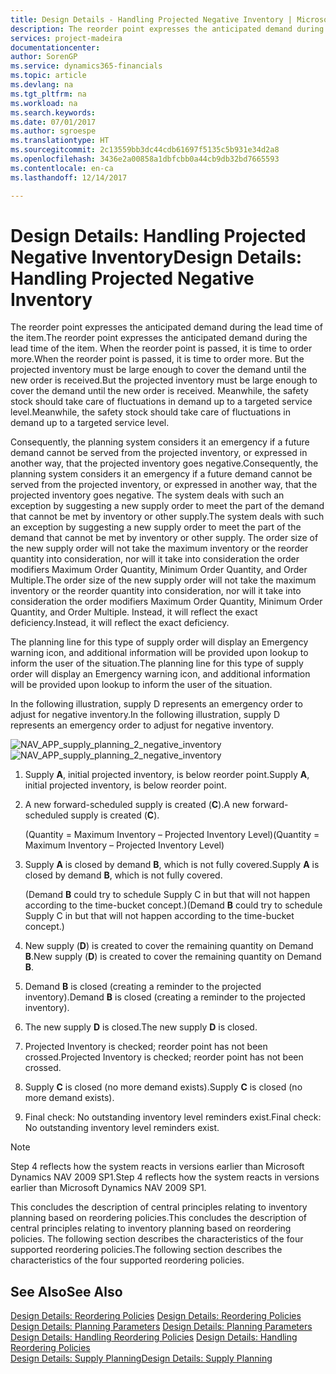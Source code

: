 ```yaml
---
title: Design Details - Handling Projected Negative Inventory | Microsoft Docs
description: The reorder point expresses the anticipated demand during the lead time of the item. When the reorder point is passed, it is time to order more. But the projected inventory must be large enough to cover the demand until the new order is received. Meanwhile, the safety stock should take care of fluctuations in demand up to a targeted service level.
services: project-madeira
documentationcenter: 
author: SorenGP
ms.service: dynamics365-financials
ms.topic: article
ms.devlang: na
ms.tgt_pltfrm: na
ms.workload: na
ms.search.keywords: 
ms.date: 07/01/2017
ms.author: sgroespe
ms.translationtype: HT
ms.sourcegitcommit: 2c13559bb3dc44cdb61697f5135c5b931e34d2a8
ms.openlocfilehash: 3436e2a00858a1dbfcbb0a44cb9db32bd7665593
ms.contentlocale: en-ca
ms.lasthandoff: 12/14/2017

---
```

# <a name="design-details-handling-projected-negative-inventory"></a><span data-ttu-id="38a89-106">Design Details: Handling Projected Negative Inventory</span><span class="sxs-lookup"><span data-stu-id="38a89-106">Design Details: Handling Projected Negative Inventory</span></span>
<span data-ttu-id="38a89-107">The reorder point expresses the anticipated demand during the lead time of the item.</span><span class="sxs-lookup"><span data-stu-id="38a89-107">The reorder point expresses the anticipated demand during the lead time of the item.</span></span> <span data-ttu-id="38a89-108">When the reorder point is passed, it is time to order more.</span><span class="sxs-lookup"><span data-stu-id="38a89-108">When the reorder point is passed, it is time to order more.</span></span> <span data-ttu-id="38a89-109">But the projected inventory must be large enough to cover the demand until the new order is received.</span><span class="sxs-lookup"><span data-stu-id="38a89-109">But the projected inventory must be large enough to cover the demand until the new order is received.</span></span> <span data-ttu-id="38a89-110">Meanwhile, the safety stock should take care of fluctuations in demand up to a targeted service level.</span><span class="sxs-lookup"><span data-stu-id="38a89-110">Meanwhile, the safety stock should take care of fluctuations in demand up to a targeted service level.</span></span>  

 <span data-ttu-id="38a89-111">Consequently, the planning system considers it an emergency if a future demand cannot be served from the projected inventory, or expressed in another way, that the projected inventory goes negative.</span><span class="sxs-lookup"><span data-stu-id="38a89-111">Consequently, the planning system considers it an emergency if a future demand cannot be served from the projected inventory, or expressed in another way, that the projected inventory goes negative.</span></span> <span data-ttu-id="38a89-112">The system deals with such an exception by suggesting a new supply order to meet the part of the demand that cannot be met by inventory or other supply.</span><span class="sxs-lookup"><span data-stu-id="38a89-112">The system deals with such an exception by suggesting a new supply order to meet the part of the demand that cannot be met by inventory or other supply.</span></span> <span data-ttu-id="38a89-113">The order size of the new supply order will not take the maximum inventory or the reorder quantity into consideration, nor will it take into consideration the order modifiers Maximum Order Quantity, Minimum Order Quantity, and Order Multiple.</span><span class="sxs-lookup"><span data-stu-id="38a89-113">The order size of the new supply order will not take the maximum inventory or the reorder quantity into consideration, nor will it take into consideration the order modifiers Maximum Order Quantity, Minimum Order Quantity, and Order Multiple.</span></span> <span data-ttu-id="38a89-114">Instead, it will reflect the exact deficiency.</span><span class="sxs-lookup"><span data-stu-id="38a89-114">Instead, it will reflect the exact deficiency.</span></span>  

 <span data-ttu-id="38a89-115">The planning line for this type of supply order will display an Emergency warning icon, and additional information will be provided upon lookup to inform the user of the situation.</span><span class="sxs-lookup"><span data-stu-id="38a89-115">The planning line for this type of supply order will display an Emergency warning icon, and additional information will be provided upon lookup to inform the user of the situation.</span></span>  

 <span data-ttu-id="38a89-116">In the following illustration, supply D represents an emergency order to adjust for negative inventory.</span><span class="sxs-lookup"><span data-stu-id="38a89-116">In the following illustration, supply D represents an emergency order to adjust for negative inventory.</span></span>  

 <span data-ttu-id="38a89-117">![](media/nav_app_supply_planning_2_negative_inventory.png "NAV_APP_supply_planning_2_negative_inventory")</span><span class="sxs-lookup"><span data-stu-id="38a89-117">![](media/nav_app_supply_planning_2_negative_inventory.png "NAV_APP_supply_planning_2_negative_inventory")</span></span>  

1.  <span data-ttu-id="38a89-118">Supply **A**, initial projected inventory, is below reorder point.</span><span class="sxs-lookup"><span data-stu-id="38a89-118">Supply **A**, initial projected inventory, is below reorder point.</span></span>  

2.  <span data-ttu-id="38a89-119">A new forward-scheduled supply is created (**C**).</span><span class="sxs-lookup"><span data-stu-id="38a89-119">A new forward-scheduled supply is created (**C**).</span></span>  

     <span data-ttu-id="38a89-120">(Quantity = Maximum Inventory – Projected Inventory Level)</span><span class="sxs-lookup"><span data-stu-id="38a89-120">(Quantity = Maximum Inventory – Projected Inventory Level)</span></span>  

3.  <span data-ttu-id="38a89-121">Supply **A** is closed by demand **B**, which is not fully covered.</span><span class="sxs-lookup"><span data-stu-id="38a89-121">Supply **A** is closed by demand **B**, which is not fully covered.</span></span>  

     <span data-ttu-id="38a89-122">(Demand **B** could try to schedule Supply C in but that will not happen according to the time-bucket concept.)</span><span class="sxs-lookup"><span data-stu-id="38a89-122">(Demand **B** could try to schedule Supply C in but that will not happen according to the time-bucket concept.)</span></span>  

4.  <span data-ttu-id="38a89-123">New supply (**D**) is created to cover the remaining quantity on Demand **B**.</span><span class="sxs-lookup"><span data-stu-id="38a89-123">New supply (**D**) is created to cover the remaining quantity on Demand **B**.</span></span>  

5.  <span data-ttu-id="38a89-124">Demand **B** is closed (creating a reminder to the projected inventory).</span><span class="sxs-lookup"><span data-stu-id="38a89-124">Demand **B** is closed (creating a reminder to the projected inventory).</span></span>  

6.  <span data-ttu-id="38a89-125">The new supply **D** is closed.</span><span class="sxs-lookup"><span data-stu-id="38a89-125">The new supply **D** is closed.</span></span>  

7.  <span data-ttu-id="38a89-126">Projected Inventory is checked; reorder point has not been crossed.</span><span class="sxs-lookup"><span data-stu-id="38a89-126">Projected Inventory is checked; reorder point has not been crossed.</span></span>  

8.  <span data-ttu-id="38a89-127">Supply **C** is closed (no more demand exists).</span><span class="sxs-lookup"><span data-stu-id="38a89-127">Supply **C** is closed (no more demand exists).</span></span>  

9. <span data-ttu-id="38a89-128">Final check: No outstanding inventory level reminders exist.</span><span class="sxs-lookup"><span data-stu-id="38a89-128">Final check: No outstanding inventory level reminders exist.</span></span>  

> [!NOTE]  
>  <span data-ttu-id="38a89-129">Step 4 reflects how the system reacts in versions earlier than Microsoft Dynamics NAV 2009 SP1.</span><span class="sxs-lookup"><span data-stu-id="38a89-129">Step 4 reflects how the system reacts in versions earlier than Microsoft Dynamics NAV 2009 SP1.</span></span>  

 <span data-ttu-id="38a89-130">This concludes the description of central principles relating to inventory planning based on reordering policies.</span><span class="sxs-lookup"><span data-stu-id="38a89-130">This concludes the description of central principles relating to inventory planning based on reordering policies.</span></span> <span data-ttu-id="38a89-131">The following section describes the characteristics of the four supported reordering policies.</span><span class="sxs-lookup"><span data-stu-id="38a89-131">The following section describes the characteristics of the four supported reordering policies.</span></span>  

## <a name="see-also"></a><span data-ttu-id="38a89-132">See Also</span><span class="sxs-lookup"><span data-stu-id="38a89-132">See Also</span></span>  
 <span data-ttu-id="38a89-133">[Design Details: Reordering Policies](design-details-reordering-policies.md) </span><span class="sxs-lookup"><span data-stu-id="38a89-133">[Design Details: Reordering Policies](design-details-reordering-policies.md) </span></span>  
 <span data-ttu-id="38a89-134">[Design Details: Planning Parameters](design-details-planning-parameters.md) </span><span class="sxs-lookup"><span data-stu-id="38a89-134">[Design Details: Planning Parameters](design-details-planning-parameters.md) </span></span>  
 <span data-ttu-id="38a89-135">[Design Details: Handling Reordering Policies](design-details-handling-reordering-policies.md) </span><span class="sxs-lookup"><span data-stu-id="38a89-135">[Design Details: Handling Reordering Policies](design-details-handling-reordering-policies.md) </span></span>  
 [<span data-ttu-id="38a89-136">Design Details: Supply Planning</span><span class="sxs-lookup"><span data-stu-id="38a89-136">Design Details: Supply Planning</span></span>](design-details-supply-planning.md)

